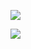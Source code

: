 

![](https://github-profile-summary-cards.vercel.app/api/cards/profile-details?username=siang-chang&theme=vue)

![](http://github-profile-summary-cards.vercel.app/api/cards/repos-per-language?username=siang-chang&theme=vue&exclude=Swift)

<!--
**siang-chang/siang-chang** is a ✨ _special_ ✨ repository because its `README.md` (this file) appears on your GitHub profile.

Here are some ideas to get you started:

- 🔭 I’m currently working on ...
- 🌱 I’m currently learning ...
- 👯 I’m looking to collaborate on ...
- 🤔 I’m looking for help with ...
- 💬 Ask me about ...
- 📫 How to reach me: ...
- 😄 Pronouns: ...
- ⚡ Fun fact: ...
-->

